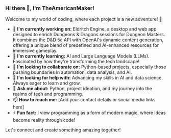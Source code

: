 ### Hi there 👋, I'm **TheAmericanMaker**!

Welcome to my world of coding, where each project is a new adventure! 🚀

- 🔭 **I’m currently working on:** Eldritch Engine, a desktop and web app designed to enrich Dungeons & Dragons sessions for Dungeon Masters. It combines the D&D 5e API with OpenAI's dynamic content generation, offering a unique blend of predefined and AI-enhanced resources for immersive gameplay.
- 🌱 **I’m currently learning:** AI and Large Language Models (LLMs). Fascinated by how they're transforming the tech landscape!
- 👯 **I’m looking to collaborate on:** Python-based projects, especially those pushing boundaries in automation, data analysis, and AI.
- 🤔 **I’m looking for help with:** Advancing my skills in AI and data science. Always eager to learn and grow.
- 💬 **Ask me about:** Python, project ideation, and my journey into the realms of tech and programming.
- 📫 **How to reach me:** [Add your contact details or social media links here]
- ⚡ **Fun fact:** I view programming as a form of modern magic, where ideas become reality through code!

Let's connect and create something amazing together!
